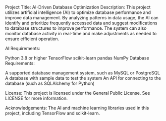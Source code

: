 Project Title:
 AI-Driven Database Optimization
Description:
This project utilizes artificial intelligence (AI) to optimize database performance and improve data management. By analyzing patterns in data usage, the AI can identify and prioritize frequently accessed data and suggest modifications to database structures to improve performance. The system can also monitor database activity in real-time and make adjustments as needed to ensure efficient operation.

AI Requirements:

Python 3.8 or higher
TensorFlow
scikit-learn
pandas
NumPy
Database Requirements:

A supported database management system, such as MySQL or PostgreSQL
A database with sample data to test the system
An API for connecting to the database (such as SQLAlchemy for Python)

License:
This project is licensed under the General Public License. See LICENSE for more information.

Acknowledgements:
The AI and machine learning libraries used in this project, including TensorFlow and scikit-learn.
